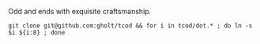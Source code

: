 Odd and ends with exquisite craftsmanship.

```
git clone git@github.com:gholt/tcod && for i in tcod/dot.* ; do ln -s $i ${i:8} ; done
```

